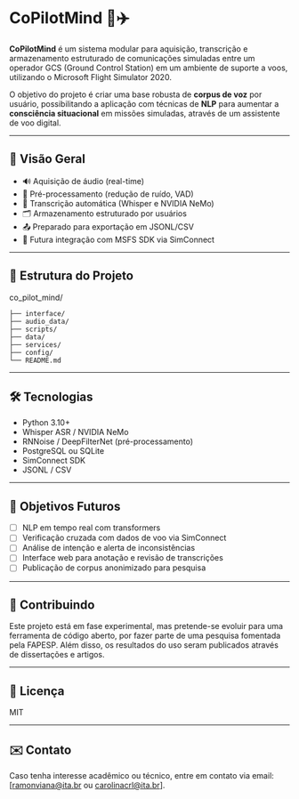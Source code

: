 # CoPilotMind 🧠✈️

**CoPilotMind** é um sistema modular para aquisição, transcrição e armazenamento estruturado de comunicações simuladas entre um operador GCS (Ground Control Station) em um ambiente de suporte a voos, utilizando o Microsoft Flight Simulator 2020.

O objetivo do projeto é criar uma base robusta de **corpus de voz** por usuário, possibilitando a aplicação com técnicas de **NLP** para aumentar a **consciência situacional** em missões simuladas, através de um assistente de voo digital.

---

## 🚀 Visão Geral

- 🔊 Aquisição de áudio (real-time)
- 🧼 Pré-processamento (redução de ruído, VAD)
- 🧠 Transcrição automática (Whisper e NVIDIA NeMo)
- 🗂️ Armazenamento estruturado por usuários
- 📤 Preparado para exportação em JSONL/CSV
- 🔌 Futura integração com MSFS SDK via SimConnect

---

## 📁 Estrutura do Projeto

co_pilot_mind/

    ├── interface/          
    ├── audio_data/          
    ├── scripts/             
    ├── data/                
    ├── services/            
    ├── config/              
    └── README.md            


---

## 🛠️ Tecnologias

- Python 3.10+
- Whisper ASR / NVIDIA NeMo
- RNNoise / DeepFilterNet (pré-processamento)
- PostgreSQL ou SQLite
- SimConnect SDK 
- JSONL / CSV

---

## 📌 Objetivos Futuros

- [ ] NLP em tempo real com transformers
- [ ] Verificação cruzada com dados de voo via SimConnect
- [ ] Análise de intenção e alerta de inconsistências
- [ ] Interface web para anotação e revisão de transcrições
- [ ] Publicação de corpus anonimizado para pesquisa

---

## 🤝 Contribuindo

Este projeto está em fase experimental, mas pretende-se evoluir para uma ferramenta de código aberto, por fazer parte de uma pesquisa fomentada pela FAPESP. Além disso, os resultados do uso seram publicados através de dissertações e artigos.

---

## 📄 Licença

MIT 

---

## ✉️ Contato

Caso tenha interesse acadêmico ou técnico, entre em contato via email: [ramonviana@ita.br ou carolinacrl@ita.br].



